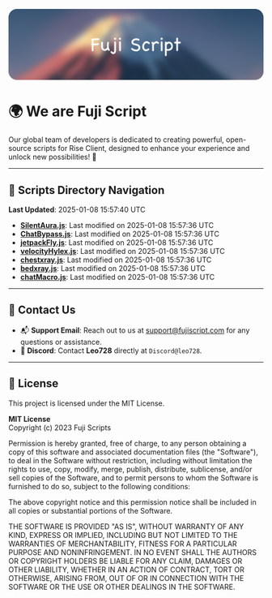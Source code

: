 ![Banner](.github/b.webp)

# 🌍 **We are Fuji Script**

Our global team of developers is dedicated to creating powerful, open-source scripts for Rise Client, designed to enhance your experience and unlock new possibilities! 🌟

---
<!-- SCRIPTS_NAVIGATION_START -->
## 📂 **Scripts Directory Navigation**

**Last Updated**: 2025-01-08 15:57:40 UTC

- **[SilentAura.js](scripts/SilentAura.js)**: Last modified on 2025-01-08 15:57:36 UTC
- **[ChatBypass.js](scripts/ChatBypass.js)**: Last modified on 2025-01-08 15:57:36 UTC
- **[jetpackFly.js](scripts/jetpackFly.js)**: Last modified on 2025-01-08 15:57:36 UTC
- **[velocityHylex.js](scripts/velocityHylex.js)**: Last modified on 2025-01-08 15:57:36 UTC
- **[chestxray.js](scripts/chestxray.js)**: Last modified on 2025-01-08 15:57:36 UTC
- **[bedxray.js](scripts/bedxray.js)**: Last modified on 2025-01-08 15:57:36 UTC
- **[chatMacro.js](scripts/chatMacro.js)**: Last modified on 2025-01-08 15:57:36 UTC

<!-- SCRIPTS_NAVIGATION_END -->

---

## 💬 **Contact Us**  
- 📬 **Support Email**: Reach out to us at [support@fujiscript.com](mailto:support@fujiscript.com) for any questions or assistance.  
- 💬 **Discord**: Contact **Leo728** directly at `Discord@leo728`.

---

## 📜 **License**

This project is licensed under the MIT License.  

**MIT License**  
Copyright (c) 2023 Fuji Scripts  

Permission is hereby granted, free of charge, to any person obtaining a copy of this software and associated documentation files (the "Software"), to deal in the Software without restriction, including without limitation the rights to use, copy, modify, merge, publish, distribute, sublicense, and/or sell copies of the Software, and to permit persons to whom the Software is furnished to do so, subject to the following conditions:  

The above copyright notice and this permission notice shall be included in all copies or substantial portions of the Software.  

THE SOFTWARE IS PROVIDED "AS IS", WITHOUT WARRANTY OF ANY KIND, EXPRESS OR IMPLIED, INCLUDING BUT NOT LIMITED TO THE WARRANTIES OF MERCHANTABILITY, FITNESS FOR A PARTICULAR PURPOSE AND NONINFRINGEMENT. IN NO EVENT SHALL THE AUTHORS OR COPYRIGHT HOLDERS BE LIABLE FOR ANY CLAIM, DAMAGES OR OTHER LIABILITY, WHETHER IN AN ACTION OF CONTRACT, TORT OR OTHERWISE, ARISING FROM, OUT OF OR IN CONNECTION WITH THE SOFTWARE OR THE USE OR OTHER DEALINGS IN THE SOFTWARE.  
